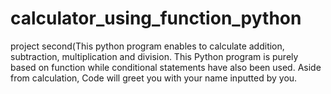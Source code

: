 # calculator_using_function_python
project second(This python program enables to calculate addition, subtraction, multiplication and division. This Python program is purely based on function while conditional statements have also been used. Aside from calculation, Code will greet you with your name inputted by you. 
